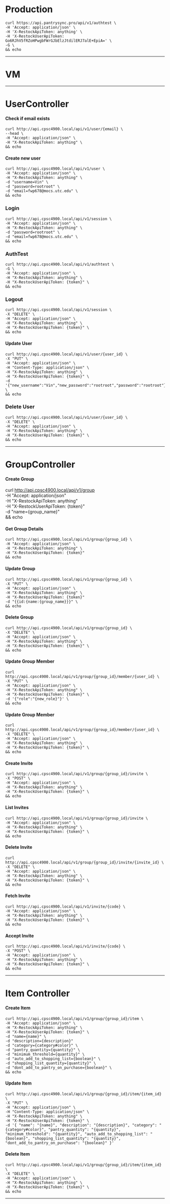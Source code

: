 # Production
```
curl https://api.pantrysync.pro/api/v1/authtest \
-H 'Accept: application/json' \
-H 'X-RestockApiToken: anything' \
-H 'X-RestockUserApiToken: Go6RJhV5fRZoHPwgbFWrGJbElzJtdilERJ7alE+EpiA=' \
-G \
&& echo
```
___
# VM
___
# UserController
#### Check if email exists
```
curl http://api.cpsc4900.local/api/v1/user/{email} \
--head \
-H "Accept: application/json" \
-H "X-RestockApiToken: anything" \
&& echo
```

#### Create new user
```
curl http://api.cpsc4900.local/api/v1/user \
-H "Accept: application/json" \
-H "X-RestockApiToken: anything" \
-d "username=Vin" \
-d "password=rootroot" \
-d "email=fwp678@mocs.utc.edu" \
&& echo
```

### Login
```
curl http://api.cpsc4900.local/api/v1/session \
-H "Accept: application/json" \
-H "X-RestockApiToken: anything" \
-d "password=rootroot" \
-d "email=fwp678@mocs.utc.edu" \
&& echo
```

### AuthTest
```
curl http://api.cpsc4900.local/api/v1/authtest \
-G \
-H "Accept: application/json" \
-H "X-RestockApiToken: anything" \
-H "X-RestockUserApiToken: {token}" \
&& echo
```

### Logout
```
curl http://api.cpsc4900.local/api/v1/session \
-X "DELETE" \
-H "Accept: application/json" \
-H "X-RestockApiToken: anything" \
-H "X-RestockUserApiToken: {token}" \
&& echo
```

#### Update User
```
curl http://api.cpsc4900.local/api/v1/user/{user_id} \
-X "PUT" \
-H "Accept: application/json" \
-H "Content-Type: application/json" \
-H "X-RestockApiToken: anything" \
-H "X-RestockUserApiToken: {token}" \
-d '{"new_username":"Vin","new_password":"rootroot","password":"rootroot"}' \
&& echo
```

### Delete User
```
curl http://api.cpsc4900.local/api/v1/user/{user_id} \
-X "DELETE" \
-H "Accept: application/json" \
-H "X-RestockApiToken: anything" \
-H "X-RestockUserApiToken: {token}" \
&& echo
```

___
# GroupController
#### Create Group
curl http://api.cpsc4900.local/api/v1/group \
-H "Accept: application/json" \
-H "X-RestockApiToken: anything" \
-H "X-RestockUserApiToken: {token}" \
-d "name={group_name}" \
&& echo

#### Get Group Details
```
curl http://api.cpsc4900.local/api/v1/group/{group_id} \
-H "Accept: application/json" \
-H "X-RestockApiToken: anything" \
-H "X-RestockUserApiToken: {token}"
&& echo
```

#### Update Group
```
curl http://api.cpsc4900.local/api/v1/group/{group_id} \
-X "PUT" \
-H "Accept: application/json" \
-H "X-RestockApiToken: anything" \
-H "X-RestockUserApiToken: {token}"
-d "{{id:{name:{group_name}}}" \
&& echo
```

#### Delete Group
```
curl http://api.cpsc4900.local/api/v1/group/{group_id} \
-X "DELETE" \
-H "Accept: application/json" \
-H "X-RestockApiToken: anything" \
-H "X-RestockUserApiToken: {token}" \
&& echo
```

#### Update Group Member
```
curl http://api.cpsc4900.local/api/v1/group/{group_id}/member/{user_id} \
-X "PUT" \
-H "Accept: application/json" \
-H "X-RestockApiToken: anything" \
-H "X-RestockUserApiToken: {token}" \
-d '{"role":"{new_role}"}' \
&& echo
```

#### Update Group Member
```
curl http://api.cpsc4900.local/api/v1/group/{group_id}/member/{user_id} \
-X "DELETE" \
-H "Accept: application/json" \
-H "X-RestockApiToken: anything" \
-H "X-RestockUserApiToken: {token}" \
&& echo
```

#### Create Invite
```
curl http://api.cpsc4900.local/api/v1/group/{group_id}/invite \
-X "POST" \
-H "Accept: application/json" \
-H "X-RestockApiToken: anything" \
-H "X-RestockUserApiToken: {token}" \
&& echo
```

#### List Invites
```
curl http://api.cpsc4900.local/api/v1/group/{group_id}/invite \
-H "Accept: application/json" \
-H "X-RestockApiToken: anything" \
-H "X-RestockUserApiToken: {token}" \
&& echo
```

#### Delete Invite
```
curl http://api.cpsc4900.local/api/v1/group/{group_id}/invite/{invite_id} \
-X "DELETE" \
-H "Accept: application/json" \
-H "X-RestockApiToken: anything" \
-H "X-RestockUserApiToken: {token}" \
&& echo
```

#### Fetch Invite
```
curl http://api.cpsc4900.local/api/v1/invite/{code} \
-H "Accept: application/json" \
-H "X-RestockApiToken: anything" \
-H "X-RestockUserApiToken: {token}" \
&& echo
```

#### Accept Invite
```
curl http://api.cpsc4900.local/api/v1/invite/{code} \
-X "POST" \
-H "Accept: application/json" \
-H "X-RestockApiToken: anything" \
-H "X-RestockUserApiToken: {token}" \
&& echo
```

___
# Item Controller
#### Create Item
```
curl http://api.cpsc4900.local/api/v1/group/{group_id}/item \
-H "Accept: application/json" \
-H "X-RestockApiToken: anything" \
-H "X-RestockUserApiToken: {token}" \
-d "name={name}" \
-d "description={description}"
-d "category={category#color}" \
-d "pantry_quantity={quantity}" \
-d "minimum_threshold={quantity}" \
-d "auto_add_to_shopping_list={boolean}" \
-d "shopping_list_quantity={quantity}" \
-d "dont_add_to_pantry_on_purchase={boolean}" \
&& echo
```

#### Update Item
```
curl http://api.cpsc4900.local/api/v1/group/{group_id}/item/{item_id} \
-X "PUT" \
-H "Accept: application/json" \
-H "Content-Type: application/json" \
-H "X-RestockApiToken: anything" \
-H "X-RestockUserApiToken: {token}" \
-d '{ "name": "{name}", "description": "{description}", "category": "{category#color}", "pantry_quantity": "{quantity}", "minimum_threshold": "{quantity}", "auto_add_to_shopping_list": "{boolean}", "shopping_list_quantity": "{quantity}", "dont_add_to_pantry_on_purchase": "{boolean}" }'
```

#### Delete Item
```
curl http://api.cpsc4900.local/api/v1/group/{group_id}/item/{item_id} \
-X "DELETE" \
-H "Accept: application/json" \
-H "X-RestockApiToken: anything" \
-H "X-RestockUserApiToken: {token}" \
&& echo
```

___
